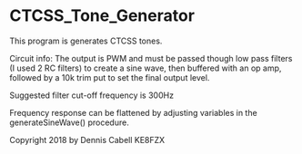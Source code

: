 # CTCSS_Tone_Generator

 This program is generates CTCSS tones.

 Circuit info:
 The output is PWM and must be passed though low pass filters (I used 2 RC filters) to create a sine wave, then buffered with an op amp, followed by a 
 10k trim put to set the final output level.
 
 Suggested filter cut-off frequency is 300Hz
 
 Frequency response can be flattened by adjusting variables in the generateSineWave() procedure.

 Copyright 2018 by Dennis Cabell
 KE8FZX